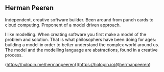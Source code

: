 ## Herman Peeren

Independent, creative software builder. Been around from punch cards to cloud computing. Proponent of a model driven approach.

I like modelling. When creating software you first make a model of the problem and solution. That is what philosophers have been doing for ages: building a model in order to better understand the complex world around us. The model and the modelling language are abstractions, found in a creative process.

(https://holopin.me/hermanpeeren)](https://holopin.io/@hermanpeeren)

<!--
**HermanPeeren/HermanPeeren** is a ✨ _special_ ✨ repository because its `README.md` (this file) appears on your GitHub profile.

Here are some ideas to get you started:

- 🔭 I’m currently working on ...
- 🌱 I’m currently learning ...
- 👯 I’m looking to collaborate on ...
- 🤔 I’m looking for help with ...
- 💬 Ask me about ...
- 📫 How to reach me: ...
- 😄 Pronouns: ...
- ⚡ Fun fact: ...
-->
